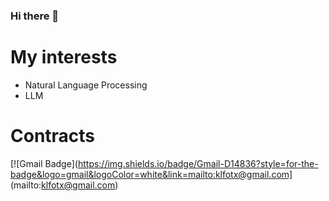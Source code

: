 ### Hi there 👋

# My interests
- Natural Language Processing
- LLM

# Contracts
[![Gmail Badge](https://img.shields.io/badge/Gmail-D14836?style=for-the-badge&logo=gmail&logoColor=white&link=mailto:klfotx@gmail.com] (mailto:klfotx@gmail.com)


<!--
**jaehahuh/Jaehahuh** is a ✨ _special_ ✨ repository because its `README.md` (this file) appears on your GitHub profile.

Here are some ideas to get you started:

- 🔭 I’m currently working on ...
- 🌱 I’m currently learning ...
- 👯 I’m looking to collaborate on ...
- 🤔 I’m looking for help with ...
- 💬 Ask me about ...
- 📫 How to reach me: ...
- 😄 Pronouns: ...
- ⚡ Fun fact: ...
-->
